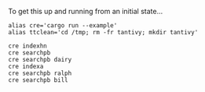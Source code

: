 
To get this up and running from an initial state...

```
alias cre='cargo run --example'
alias ttclean='cd /tmp; rm -fr tantivy; mkdir tantivy'
```

```
cre indexhn
cre searchpb
cre searchpb dairy
cre indexa
cre searchpb ralph
cre searchpb bill
```
